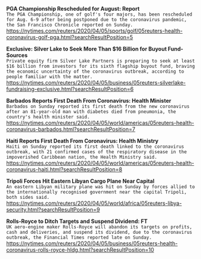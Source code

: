 **PGA Championship Rescheduled for August: Report**\
`The PGA Championship, one of golf's four majors, has been rescheduled for Aug. 6-9 after being postponed due to the coronavirus pandemic, the San Francisco Chronicle reported on Sunday.`\
https://nytimes.com/reuters/2020/04/05/sports/golf/05reuters-health-coronavirus-golf-pga.html?searchResultPosition=5

**Exclusive: Silver Lake to Seek More Than $16 Billion for Buyout Fund-Sources**\
`Private equity firm Silver Lake Partners is preparing to seek at least $16 billion from investors for its sixth flagship buyout fund, braving the economic uncertainty of the coronavirus outbreak, according to people familiar with the matter.`\
https://nytimes.com/reuters/2020/04/05/business/05reuters-silverlake-fundraising-exclusive.html?searchResultPosition=6

**Barbados Reports First Death From Coronavirus: Health Minister**\
`Barbados on Sunday reported its first death from the new coronavirus after an 81-year-old man with diabetes died from pneumonia, the country's health minister said.`\
https://nytimes.com/reuters/2020/04/05/world/americas/05reuters-health-coronavirus-barbados.html?searchResultPosition=7

**Haiti Reports First Death From Coronavirus: Health Ministry**\
`Haiti on Sunday reported its first death linked to the coronavirus outbreak, with 21 confirmed cases of the respiratory disease in the impoverished Caribbean nation, the Health Ministry said.`\
https://nytimes.com/reuters/2020/04/05/world/americas/05reuters-health-coronavirus-haiti.html?searchResultPosition=8

**Tripoli Forces Hit Eastern Libyan Cargo Plane Near Capital**\
`An eastern Libyan military plane was hit on Sunday by forces allied to the internationally recognised government near the capital Tripoli, both sides said.`\
https://nytimes.com/reuters/2020/04/05/world/africa/05reuters-libya-security.html?searchResultPosition=9

**Rolls-Royce to Ditch Targets and Suspend Dividend: FT**\
`UK aero-engine maker Rolls-Royce will abandon its targets on profits, cash and deliveries, and suspend its dividend, due to the coronavirus outbreak, the Financial Times reported late on Sunday.`\
https://nytimes.com/reuters/2020/04/05/business/05reuters-health-coronavirus-rolls-royce-hldg.html?searchResultPosition=10

